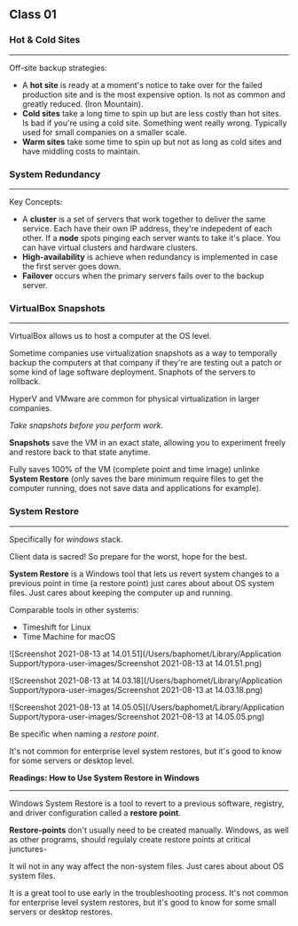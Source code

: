 ## Class 01

### Hot & Cold Sites

------

Off-site backup strategies:

+ A **hot site** is ready at a moment's notice to take over for the failed production site and is the most expensive option. Is not as common and greatly reduced. (Iron Mountain).
+ **Cold sites** take a long time to spin up but are less costly than hot sites. Is bad if you're using a cold site. Something went really wrong. Typically used for small companies on a smaller scale.
+ **Warm sites** take some time to spin up but not as long as cold sites and have middling costs to maintain.



### System Redundancy

------

Key Concepts:

+ A **cluster** is a set of servers that work together to deliver the same service. Each have their own IP address, they're indepedent of each other. If a **node** spots pinging each server wants to take it's place. You can have virtual clusters and hardware clusters.
+ **High-availability** is achieve when redundancy is implemented in case the first server goes down.
+ **Failover** occurs when the primary servers fails over to the backup server.



### VirtualBox Snapshots

------

VirtualBox allows us to host a computer at the OS level.

Sometime companies use virtualization snapshots as a way to temporally backup the computers at that company if they're are testing out a patch or some kind of lage software deployment. Snaphots of the servers to rollback.

HyperV and VMware are common for physical virtualization in larger companies.

*Take snapshots before you perform work*.

**Snapshots** save the VM in an exact state, allowing you to experiment freely and restore back to that state anytime.

Fully saves 100% of the VM (complete point and time image) unlinke **System Restore** (only saves the bare minimum require files to get the computer running, does not save data and applications for example).



### System Restore

------

Specifically for *windows* stack.

Client data is sacred! So prepare for the worst, hope for the best.

**System Restore** is a Windows tool that lets us revert system changes to a previous point in time (a restore point) just cares about about OS system files. Just cares about keeping the computer up and running.

Comparable tools in other systems:

+ Timeshift for Linux
+ Time Machine for macOS

![Screenshot 2021-08-13 at 14.01.51](/Users/baphomet/Library/Application Support/typora-user-images/Screenshot 2021-08-13 at 14.01.51.png)

![Screenshot 2021-08-13 at 14.03.18](/Users/baphomet/Library/Application Support/typora-user-images/Screenshot 2021-08-13 at 14.03.18.png)

![Screenshot 2021-08-13 at 14.05.05](/Users/baphomet/Library/Application Support/typora-user-images/Screenshot 2021-08-13 at 14.05.05.png)

Be specific when naming a *restore point*.

It's not common for enterprise level system restores, but it's good to know for some servers or desktop level.



**Readings: How to Use System Restore in Windows**

------

Windows System Restore is a tool to revert to a previous software, registry, and driver configuration called a **restore point**.

**Restore-points** don't usually need to be created manually. Windows, as well as other programs, should regulaly create restore points at critical junctures-

It wil not in any way affect the non-system files. Just cares about about OS system files.

It is a great tool to use early in the troubleshooting process. It's not common for enterprise level system restores, but it's good to know for some small servers or desktop restores.